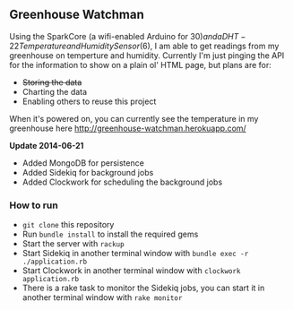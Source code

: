 ## Greenhouse Watchman

Using the SparkCore (a wifi-enabled Arduino for $30) and a DHT-22 Temperature and Humidity Sensor ($6), I am able to get readings from my greenhouse on temperture and humidity. Currently I'm just pinging the API for the information to show on a plain ol' HTML page, but plans are for:

- ~~Storing the data~~
- Charting the data
- Enabling others to reuse this project

When it's powered on, you can currently see the temperature in my greenhouse here <http://greenhouse-watchman.herokuapp.com/>

**Update 2014-06-21**

- Added MongoDB for persistence
- Added Sidekiq for background jobs
- Added Clockwork for scheduling the background jobs


### How to run

- `git clone` this repository
- Run `bundle install` to install the required gems
- Start the server with `rackup`
- Start Sidekiq in another terminal window with `bundle exec -r ./application.rb`
- Start Clockwork in another terminal window with `clockwork application.rb`
- There is a rake task to monitor the Sidekiq jobs, you can start it in another terminal window with `rake monitor`
